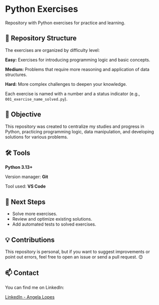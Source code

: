 # Python Exercises
Repository with Python exercises for practice and learning.

## 📂 Repository Structure
The exercises are organized by difficulty level:

**Easy:** Exercises for introducing programming logic and basic concepts.

**Medium:** Problems that require more reasoning and application of data structures.

**Hard:** More complex challenges to deepen your knowledge.

Each exercise is named with a number and a status indicator (e.g., `001_exercise_name_solved.py`).

## 🚀 Objective
This repository was created to centralize my studies and progress in Python, practicing programming logic, data manipulation, and developing solutions for various problems.

## 🛠️ Tools
**Python 3.13+**

Version manager: **Git**

Tool used: **VS Code**

## 📌 Next Steps
- Solve more exercises.
- Review and optimize existing solutions.
- Add automated tests to solved exercises.

## 💡 Contributions
This repository is personal, but if you want to suggest improvements or point out errors, feel free to open an issue or send a pull request. 😊

## 📫 Contact

You can find me on LinkedIn:

[LinkedIn - Angela Lopes](https://www.linkedin.com/in/angelalopes97/)